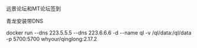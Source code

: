 远景论坛和MT论坛签到



青龙安装带DNS


docker run --dns 223.5.5.5 --dns 223.6.6.6 -d --name ql -v /ql/data:/ql/data -p 5700:5700 whyour/qinglong:2.17.2
